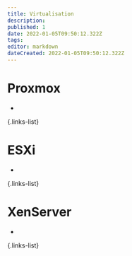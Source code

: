 ```yaml
---
title: Virtualisation
description: 
published: 1
date: 2022-01-05T09:50:12.322Z
tags: 
editor: markdown
dateCreated: 2022-01-05T09:50:12.322Z
---
```


# Proxmox
- 
{.links-list}

# ESXi
- 
{.links-list}

# XenServer
- 
{.links-list}